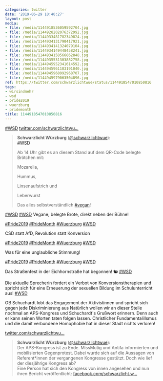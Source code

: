 ```yaml
---
categories: twitter
date: '2019-06-29 10:40:27'
layout: post
media:
- file: /media/1144918536059592704.jpg
- file: /media/1144928202076372992.jpg
- file: /media/1144933481782349824.jpg
- file: /media/1144934131790417921.jpg
- file: /media/1144934141324079104.jpg
- file: /media/1144934149448458241.jpg
- file: /media/1144934158566862848.jpg
- file: /media/1144935531303882758.jpg
- file: /media/1144945952341614592.jpg
- file: /media/1144945961183191040.jpg
- file: /media/1144945968992968707.jpg
- file: /media/1144945979063504896.jpg
ref: https://twitter.com/schwarzlichtwue/status/1144918547010850816
tags:
- wirsindmehr
- wsd
- pride2019
- wuerzburg
- pridemonth
title: 1144918547010850816
---
```

[#WSD](/t/wsd) [twitter.com/schwarzlichtwu…](https://twitter.com/schwarzlichtwue/status/1144902896905048064) 
> <b>Schwarzlicht Würzburg</b> ([@schwarzlichtwue](https://twitter.com/schwarzlichtwue)):  
>[#WSD](/t/wsd)  
>  
>Ab 14 Uhr gibt es an diesem Stand auf dem QR-Code belegte Brötchen mit:  
>  
>Mozarella,  
>  
>Hummus,  
>  
>Linsenaufstrich und  
>  
>Leberwurst  
>  
>  
>  
>Das alles selbstverständlich [#vegan](/t/vegan)!   


[#WSD](/t/wsd) 
[#WSD](/t/wsd) Vegane, belegte Brote, direkt neben der Bühne!

[#Pride2019](/t/pride2019) [#PrideMonth](/t/pridemonth) [#Wuerzburg](/t/wuerzburg) 
[#WSD](/t/wsd)

CSD statt AfD, Revolution statt Konversion

[#Pride2019](/t/pride2019) [#PrideMonth](/t/pridemonth) [#Wuerzburg](/t/wuerzburg) 
[#WSD](/t/wsd)

Was für eine unglaubliche Stimmung!

[#Pride2019](/t/pride2019) [#PrideMonth](/t/pridemonth) [#Wuerzburg](/t/wuerzburg) 
[#WSD](/t/wsd)

Das Straßenfest in der Eichhornstraße hat begonnen! 🐿️
[#WSD](/t/wsd)

Die aktuelle Sprecherin fordert ein Verbot von Konversionstherapien und spricht sich für eine Erneuerung der sexuellen Bildung im Schulunterricht aus!
[#WSD](/t/wsd)

OB Schuchardt lobt das Engagement der Aktivistinnen und spricht sich gegen jede Diskriminierung aus
Natürlich wollen wir an dieser Stelle nochmal an APS-Kongress und Schuchardt's Grußwort erinnern. Denn auch er kann seinen Worten taten folgen lassen. Christlicher Fundamentalillsmus und die damit verbundene Homophobie hat in dieser Stadt nichts verloren!

[twitter.com/schwarzlichtwu…](https://twitter.com/schwarzlichtwue/status/1138065416100700160?s=19)
> <b>Schwarzlicht Würzburg</b> ([@schwarzlichtwue](https://twitter.com/schwarzlichtwue)):  
>Der APS-Kongress ist zu Ende. MissMutig und Antifa informierten und mobilisierten Gegenprotest. Dabei wurde sich auf die Aussagen von Referent\*innen der vergangenen Kongresse gestützt. Doch wie lief der diesjährige Kongress ab?   
>Eine Person hat sich den Kongress von innen angesehen und nun ihren Bericht veröffentlicht:  [facebook.com/schwarzlicht.w…](https://www.facebook.com/schwarzlicht.wue/photos/a.194568367617878/587506158324095/?type=3&theater)  

